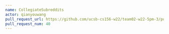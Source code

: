 ```yaml
---
name: CollegiateSubreddits
actor: qianyouwang
pull_request_url: https://github.com/ucsb-cs156-w22/team02-w22-5pm-3/pull/40
pull_request_num: 40
---
```

